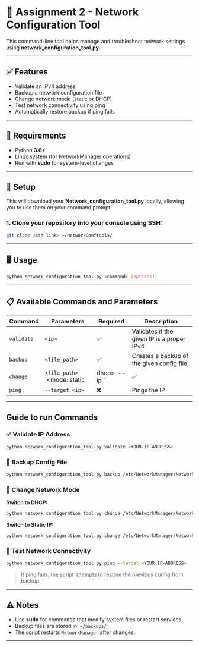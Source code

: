# 📡 Assignment 2 - Network Configuration Tool

This command-line tool helps manage and troubleshoot network settings using **network_configuration_tool.py**.

---

## ✅ Features

- Validate an IPv4 address
- Backup a network configuration file
- Change network mode (static or DHCP)
- Test network connectivity using ping
- Automatically restore backup if ping fails

---

## 🧰 Requirements

- Python **3.6+**
- Linux system (for NetworkManager operations)
- Run with **sudo** for system-level changes

---

## 🔧 Setup

This will download your **Network_configuration_tool.py** locally, allowing you to use them on your command prompt.

### 1. Clone your repository into your console using SSH:

```bash
git clone <ssh link> ~/NetworkConftools/
```

--- 

## 🖥️ Usage

```bash
python network_configuration_tool.py <command> [options]
```

---

## 📋 Available Commands and Parameters

| Command    | Parameters                                      | Required | Description                                 |
|------------|-------------------------------------------------|----------|---------------------------------------------|
| `validate` | `<ip>`                                          | ✅       | Validates if the given IP is a proper IPv4  |
| `backup`   | `<file_path>`                                   | ✅       | Creates a backup of the given config file   |
| `change`   | `<file_path>` `<mode: static|dhcp>` `--ip <ip>` | ✅       | Changes network mode (static or dhcp)       |
| `ping`     | `--target <ip>`                                 | ❌       | Pings the IP |

---


## Guide to run Commands 

### ✅ Validate IP Address

```bash
python network_configuration_tool.py validate <YOUR-IP-ADDRESS>
```

### 🛟 Backup Config File

```bash
python network_configuration_tool.py backup /etc/NetworkManager/NetworkManager.conf
```

### 🔁 Change Network Mode

**Switch to DHCP:**
```bash
python network_configuration_tool.py change /etc/NetworkManager/NetworkManager.conf dhcp
```

**Switch to Static IP:**
```bash
python network_configuration_tool.py change /etc/NetworkManager/NetworkManager.conf static --ip <YOUR-IP-ADDRESS>
```

### 📶 Test Network Connectivity

```bash
python network_configuration_tool.py ping --target <YOUR-IP-ADDRESS>
```

> If ping fails, the script attempts to restore the previous config from backup.

---

## ⚠️ Notes

- Use **sudo** for commands that modify system files or restart services.
- Backup files are stored in: `~/backups/`
- The script restarts `NetworkManager` after changes.

---
